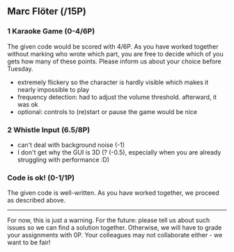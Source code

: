 ## Marc Flöter (/15P)

### 1 Karaoke Game (0-4/6P)
The given code would be scored with 4/6P. As you have worked together without marking who wrote which part, you are free to decide which of you gets how many of these points. Please inform us about your choice before Tuesday.

 * extremely flickery so the character is hardly visible which makes it nearly impossible to play 
 * frequency detection: had to adjust the volume threshold. afterward, it was ok 
 * optional: controls to (re)start or pause the game would be nice

### 2 Whistle Input (6.5/8P)

 * can't deal with background noise (-1)
 * I don't get why the GUI is 3D (? (-0.5), especially when you are already struggling with performance :D)

### Code is ok! (0-1/1P)

The given code is well-written. As you have worked together, we proceed as described above.

---

For now, this is just a warning. For the future: please tell us about such issues so we can find a solution together. Otherwise, we will have to grade your assignments with 0P. Your colleagues may not collaborate either - we want to be fair! 

